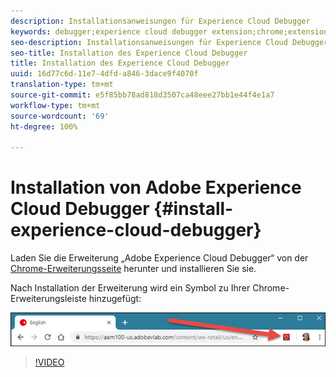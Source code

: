 ```yaml
---
description: Installationsanweisungen für Experience Cloud Debugger
keywords: debugger;experience cloud debugger extension;chrome;extension;install
seo-description: Installationsanweisungen für Experience Cloud Debugger
seo-title: Installation des Experience Cloud Debugger
title: Installation des Experience Cloud Debugger
uuid: 16d77c6d-11e7-4dfd-a846-3dace9f4070f
translation-type: tm+mt
source-git-commit: e5f85bb78ad818d3507ca48eee27bb1e44f4e1a7
workflow-type: tm+mt
source-wordcount: '69'
ht-degree: 100%

---
```



# Installation von Adobe Experience Cloud Debugger {#install-experience-cloud-debugger}

Laden Sie die Erweiterung „Adobe Experience Cloud Debugger“ von der [Chrome-Erweiterungsseite](https://chrome.google.com/webstore/detail/adobe-experience-cloud-de/ocdmogmohccmeicdhlhhgepeaijenapj) herunter und installieren Sie sie.

Nach Installation der Erweiterung wird ein Symbol zu Ihrer Chrome-Erweiterungsleiste hinzugefügt:

![](assets/start-icon.jpg)

>[!VIDEO](https://video.tv.adobe.com/v/23114t2/)

